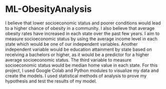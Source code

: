 # ML-ObesityAnalysis
I believe that lower socioeconomic status and poorer conditions would lead to a higher chance of obesity in a community. I also believe that average obesity rates have increased in each state over the past few years. I aim to measure socioeconomic status by using the average income level in each state which would be one of our  independent variables. Another independent variable would be education attainment by state based on receiving a bachelors or higher, as it would be a predictor for a higher average socioeconomic status. The third variable to measure socioeconomic status would be median home value in each state. For this project, I used Google Colab and Python modules to visualize my data and create the models. I used statistical methods of analysis to prove my hypothesis and test the results of my model. 
